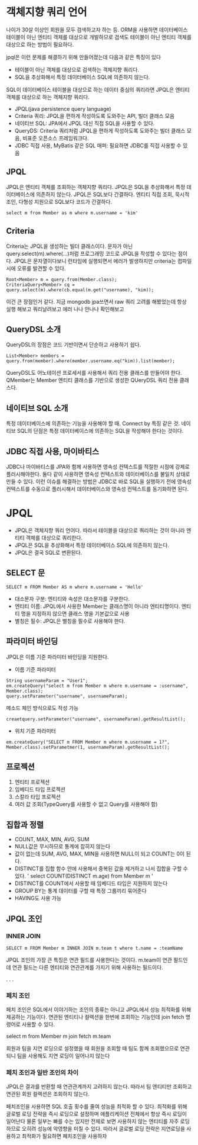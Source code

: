 # 객체지향 쿼리 언어

나이가 30살 이상인 회원을 모두 검색하고자 하는 등.
ORM을 사용하면 데이터베이스 테이블이 아닌 엔티티 객체를 대상으로 개발하므로 검색도 테이블이 아닌 엔티티 객체를 대상으로 하는 방법이 필요하다.

jpql은 이런 문제를 해결하기 위해 만들어졌는데 다음과 같은 특징이 있다

- 테이블이 아닌 객체를 대상으로 검색하는 객체지향 쿼리다.
- SQL을 추상화해서 특정 데이터베이스 SQL에 의존하지 않는다.

SQL이 데이터베이스 테이블을 대상으로 하는 데이터 중심의 쿼리라면 JPQL은 엔티티 객체를 대상으로 하는 객체지향 쿼리다.

- JPQL(java persistence query language)
- Criteria 쿼리: JPQL을 편하게 작성하도록 도와주는 API, 빌더 클래스 모음
- 네이티브 SQL: JPA에서 JPQL 대신 직접 SQL을 사용할 수 있다.
- QueryDS: Criteria 쿼리처럼 JPQL을 편하게 작성하도록 도와주는 빌더 클래스 모음, 비표준 오픈소스 프레임워크다.
- JDBC 직접 사용, MyBatis 같은 SQL 매퍼: 필요하면 JDBC를 직접 사용할 수 있음

## JPQL 

JPQL은 엔티티 객체를 조회하는 객체지향 쿼리다.
JPQL은 SQL을 추상화해서 특정 데이터베이스에 의존하지 않는다.
JPQL은 SQL보다 간결하다. 엔티티 직접 조회, 묵시적 조인, 다형성 지원으로 SQL보다 코드가 간결하다.

```
select m from Member as m where m.username = 'kim'
```

## Criteria

Criteria는 JPQL을 생성하는 빌더 클래스이다. 문자가 아닌 query.select(m).where(...)처럼 프로그래밍 코드로 JPQL을 작성할 수 있다는 점이다.
JPQL은 문자열이다보니 런타임에 실행되면서 에러가 발생하지만 criteria는 컴파일 시에 오류를 발견할 수 있다.

```
Root<Member> m = query.from(Member.class);
CriteriaQuery<Member> cq = query.select(m).where(cb.equal(m.get("username), "kim));
```

이건 큰 장점인거 같다. 지금 mongodb jpa쓰면서 raw 쿼리 고려를 해봤었는데 항상 실행 해보고 쿼리날려보고 에러 나나 안나나 확인해보고

## QueryDSL 소개

QueryDSL의 장점은 코드 기반이면서 단순하고 사용하기 쉽다.

```
List<Member> members = query.from(member).where(member.username.eq("kim)).list(member);
```
QueryDSL도 어노테이션 프로세서를 사용해서 쿼리 전용 클래스를 만들어야 한다. QMember는 Member 엔티티 클래스를 기반으로 생성한 QUeryDSL 쿼리 전용 클래스다.

## 네이티브 SQL 소개

특정 데이터베이스에 의존하는 기능을 사용해야 할 때. Connect by 특징 같은 것. 네이티브 SQL의 단점은 특정 데이터베이스에 의존하는 SQL을 작성해야 한다는 것이다.

## JDBC 직접 사용, 마이바티스 

JDBC나 마이바티스를 JPA와 함께 사용하면 영속성 컨텍스트를 적절한 시점에 강제로 플러시해야한다. 둘다 같이 사용하면 영속성 컨텍스트와 데이터베이스를 불일치 상태로 만들 수 있다. 이런 이슈를 해결하는 방법은 JDBC로 바로 SQL을 실행하기 전에 영속성 컨텍스트를 수동으로 플러시해서 데이터베이스와 영속성 컨텍스트를 동기화하면 된다.

# JPQL
- JPQL은 객체지향 쿼리 언어다. 따라서 테이블을 대상으로 쿼리하는 것이 아니라 엔티티 객체를 대상으로 쿼리한다.
- JPQL은 SQL을 추상화해서 특정 데이터베이스 SQL에 의존하지 않는다.
- JPQL은 결국 SQL로 변환된다.

## SELECT 문
```
SELECT m FROM Member AS m where m.username = 'Hello'
```
- 대소문자 구분: 엔티티와 속성은 대소문자를 구분한다.
- 엔티티 이름: JPQL에서 사용한 Member는 클래스명이 아니라 엔티티명이다. 엔티티 명을 지정하지 않으면 클래스 명을 기본값으로 사용
- 별칭은 필수: JPQL은 별칭을 필수로 사용해야 한다.

## 파라미터 바인딩
JPQL은 이름 기준 파라미터 바인딩을 지원한다.

- 이름 기준 파라미터
```
String usernameParam = "User1";
em.createQuery("select m from Member m where m.username = :username", Member.class);
query.setParameter("username", usernameParam);
```
메소드 체인 방식으로도 작성 가능
```
creaetquery.setParameter("username", usernameParam).getResultList();
```

- 위치 기준 파라미터
```
em.createQuery("SELECT m FROM Member m where m.username = 1?", Member.class).setParametmer(1, usernameParam).getResultList();
```

## 프로젝션
1) 엔티티 프로젝션
2) 임베디드 타입 프로젝션
3) 스칼라 타입 프로젝션
4) 여러 값 조회(TypeQuery를 사용할 수 없고 Query를 사용해야 함)

## 집합과 정렬
- COUNT, MAX, MIN, AVG, SUM
- NULL값은 무시하므로 통계에 잡히지 않는다
- 값이 없는데 SUM, AVG, MAX, MIN을 사용하면 NULL이 되고 COUNT는 0이 된다.
- DISTINCT를 집합 함수 안에 사용해서 중복된 값을 제거하고 나서 집합을 구할 수 있다.
' select COUNT(DISTINCT m.age) from Member m '
- DISTINCT를 COUNT에서 사용할 때 임베디드 타입은 지원하지 않는다
- GROUP BY는 통계 데이터를 구할 때 특정 그룹끼리 묶어준다
- HAVING도 사용 가능

## JPQL 조인

### INNER JOIN
```
SELECT m FROM Member m INNER JOIN m.team t where t.name = :teamName
```
JPQL 조인의 가장 큰 특징은 연관 필드를 사용한다는 것이다. m.team이 연관 필드인데 연관 필드는 다른 엔티티와 연관관계를 가지기 위해 사용하는 필드이다.

.
.
.
### 페치 조인
페치 조인은 SQL에서 이야기하는 조인의 종류는 아니고 JPQL에서 성능 최적화를 위해 제공하는 기능이다. 연관된 엔티티나 컬렉션을 한번에 조회하는 기능인데 join fetch 명령어로 사용할 수 있다.

select m from Member m join fetch m.team

회원과 팀을 지연 로딩으로 설정했을 때 회원을 조회할 때 팀도 함께 조회했으므로 연관되니 팀을 사용해도 지연 로딩이 일어나지 않는다

### 페치 조인과 일반 조인의 차이
JPQL은 결과를 반환할 때 연관관계까지 고려하지 않는다. 따라서 팀 엔티티만 조회하고 연관된 회원 컬렉션은 조회하지 않는다.

페치조인을 사용하면 SQL 호출 횟수를 줄여 성능을 최적화 할 수 있다.
최적화를 위해 글로벌 로딩 전략을 즉시 로딩으로 설정하며 애플리케이션 전체에서 항상 즉시 로딩이 일어난다 물론 일부는 빠를 수는 있지만 전체로 보면 사용하지 않는 엔티티를 자주 로딩하므로 오히려 성능에 악영향을 미칠 수 있다. 따라서 글로벌 로딩 전략은 지연로딩을 사용하고 최적화가 필요하면 페치조인을 사용하자 